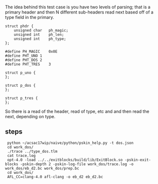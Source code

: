 
The idea behind this test case is you have two levels of
parsing; that is a primary header and then N different
sub-headers read next based off of a type field in the
primary.


```
struct phdr {
	unsigned char	ph_magic;
	unsigned int	ph_len;
	unsigned int	ph_type;
};

#define	PH_MAGIC	0x0E
#define	PHT_UNO	1
#define	PHT_DOS	2
#define	PHT_TRES	3

struct p_uno {
};

struct p_dos {
};

struct p_tres {
};
```


So there is a read of the header, read of type, etc and
and then read the next, depending on type.



## steps

```
 python ~/acsac17wip/naive/python/pskin_help.py -t dos.json
 cd work_dos/
 ./trace ../type_dos.tlm
 cat trace.log
 opt-4.0 -load ../../exitblocks/build/lib/ExitBlock.so -pskin-exit-blocks -pskin-depth 2 -pskin-log-file work_dos/trace.log -o work_dos/eb_d2.bc work_dos/prep.bc
 cd work_dos/
 AFL_CC=clang-4.0 afl-clang -o eb_d2 eb_d2.bc
```
